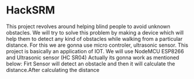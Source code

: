# HackSRM
This project revolves around helping blind people to avoid unknown obstacles. We will try to solve this problem by making a device which will help them to detect any kind of obstacles while walking from a particular distance.
For this we are gonna use micro controler, ultrasonic sensor. 
This project is basically an application of IOT.
We will use NodeMCU ESP8266 and Ultrasonic sensor (HC SR04)
Actually its gonna work as mentioned below:
Firt Sensor will detect an obstacle and then it will calculate the distance.After calculating the distance   
